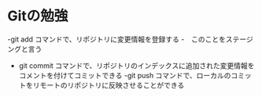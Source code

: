 # Gitの勉強
-git add コマンドで、リポジトリに変更情報を登録する
 -　このことをステージングと言う
- git commit コマンドで、リポジトリのインデックスに追加された変更情報をコメントを付けてコミットできる
-git push コマンドで、ローカルのコミットをリモートのリポジトリに反映させることができる